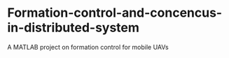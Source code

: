 # Formation-control-and-concencus-in-distributed-system
A MATLAB project on formation control for mobile UAVs
